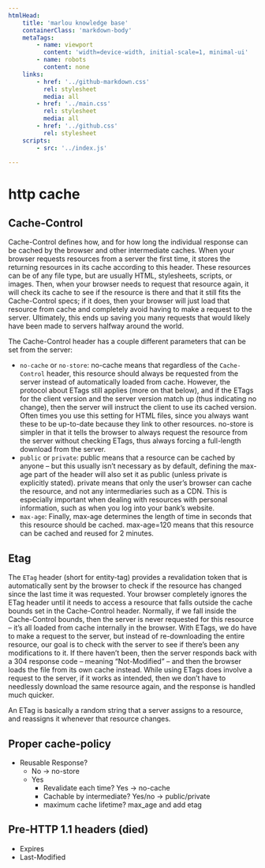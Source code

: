```yaml
---
htmlHead:
    title: 'marlou knowledge base' 
    containerClass: 'markdown-body'
    metaTags:
        - name: viewport
          content: 'width=device-width, initial-scale=1, minimal-ui'
        - name: robots
          content: none
    links:
        - href: '../github-markdown.css'
          rel: stylesheet
          media: all
        - href: '../main.css'
          rel: stylesheet
          media: all
        - href: '../github.css'
          rel: stylesheet
    scripts:
        - src: '../index.js'

---
```


# http cache

## Cache-Control

Cache-Control defines how, and for how long the individual response can be cached by the browser and other intermediate caches.
When your browser requests resources from a server the first time, it stores the returning resources in its cache according to
this header.
These resources can be of any file type, but are usually HTML, stylesheets, scripts, or images. Then, when your
browser needs to request that resource again, it will check its cache to see if the resource is there and that it still fits
the Cache-Control specs; if it does, then your browser will just load that resource from cache and completely avoid having to
make a request to the server. Ultimately, this ends up saving you many requests that would likely have been made to servers
halfway around the world.

The Cache-Control header has a couple different parameters that can be set from the server:

- `no-cache` or `no-store`: no-cache means that regardless of the `Cache-Control` header, this resource should always be requested from the server instead of automatically loaded from cache. However, the protocol about ETags still applies (more on that below), and if the ETags for the client version and the server version match up (thus indicating no change), then the server will instruct the client to use its cached version. Often times you use this setting for HTML files, since you always want these to be up-to-date because they link to other resources. no-store is simpler in that it tells the browser to always request the resource from the server without checking ETags, thus always forcing a full-length download from the server.
- `public` or `private`: public means that a resource can be cached by anyone – but this usually isn’t necessary as by default, defining the max-age part of the header will also set it as public (unless private is explicitly stated). private means that only the user’s browser can cache the resource, and not any intermediaries such as a CDN. This is especially important when dealing with resources with personal information, such as when you log into your bank’s website.
- `max-age`: Finally, max-age determines the length of time in seconds that this resource should be cached. max-age=120 means that this resource can be cached and reused for 2 minutes.

## Etag

The `ETag` header (short for entity-tag) provides a revalidation token that is automatically sent by the browser to check if
the resource has changed since the last time it was requested.
Your browser completely ignores the ETag header until it needs to access a resource that falls outside the cache bounds set
in the Cache-Control header. Normally, if we fall inside the Cache-Control bounds, then the server is never requested for
this resource – it’s all loaded from cache internally in the browser. With ETags, we do have to make a request to the server,
but instead of re-downloading the entire resource, our goal is to check with the server to see if there’s been any
modifications to it. If there haven’t been, then the server responds back with a 304 response code – meaning “Not-Modified” –
and then the browser loads the file from its own cache instead. While using ETags does involve a request to the server,
if it works as intended, then we don’t have to needlessly download the same resource again, and the response is handled much
quicker.

An ETag is basically a random string that a server assigns to a resource, and reassigns it whenever that resource changes.

## Proper cache-policy

- Reusable Response?
  - No -> no-store
  - Yes
    - Revalidate each time? Yes -> no-cache
    - Cachable by intermediate? Yes/no -> public/private
    - maximum cache lifetime? max_age and add etag

## Pre-HTTP 1.1 headers (died)

- Expires
- Last-Modified
